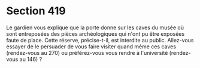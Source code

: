 # Section 419

Le gardien vous explique que la porte donne sur les caves du 
musée où sont entreposées des pièces archéologiques qui n'ont 
pu être exposées faute de place. Cette réserve, précise-t-il, est 
interdite au public. Allez-vous essayer de le persuader de vous 
faire visiter quand même ces caves (rendez-vous au 270) ou 
préférez-vous vous rendre à l'université (rendez-vous au 146) ?